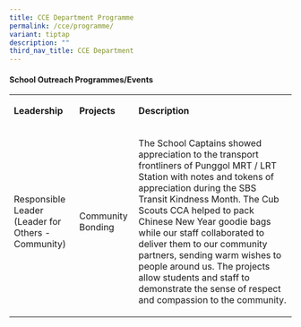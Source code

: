 ```yaml
---
title: CCE Department Programme
permalink: /cce/programme/
variant: tiptap
description: ""
third_nav_title: CCE Department
---
```

<h4><strong>School Outreach Programmes/Events</strong></h4>
<table style="minWidth: 75px">
<colgroup>
<col>
<col>
<col>
</colgroup>
<tbody>
<tr>
<td rowspan="1" colspan="1">
<p><strong>Leadership</strong>
</p>
</td>
<td rowspan="1" colspan="1">
<p><strong>Projects</strong>
</p>
</td>
<td rowspan="1" colspan="1">
<p><strong>Description</strong>
</p>
</td>
</tr>
<tr>
<td rowspan="1" colspan="1">
<p>Responsible Leader
<br>(Leader for Others - Community)</p>
</td>
<td rowspan="1" colspan="1">
<p>Community Bonding</p>
</td>
<td rowspan="1" colspan="1">
<p>The School Captains showed appreciation to the transport frontliners of
Punggol MRT / LRT Station with notes and tokens of appreciation during
the SBS Transit Kindness Month. The Cub Scouts CCA helped to pack Chinese
New Year goodie bags while our staff collaborated to deliver them to our
community partners, sending warm wishes to people around us. The projects
allow students and staff to demonstrate the sense of respect and compassion
to the community.</p>
</td>
</tr>
</tbody>
</table>
<p></p>